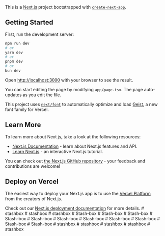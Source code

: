 This is a [Next.js](https://nextjs.org) project bootstrapped with [`create-next-app`](https://nextjs.org/docs/app/api-reference/cli/create-next-app).

## Getting Started

First, run the development server:

```bash
npm run dev
# or
yarn dev
# or
pnpm dev
# or
bun dev
```

Open [http://localhost:3000](http://localhost:3000) with your browser to see the result.

You can start editing the page by modifying `app/page.tsx`. The page auto-updates as you edit the file.

This project uses [`next/font`](https://nextjs.org/docs/app/building-your-application/optimizing/fonts) to automatically optimize and load [Geist](https://vercel.com/font), a new font family for Vercel.

## Learn More

To learn more about Next.js, take a look at the following resources:

- [Next.js Documentation](https://nextjs.org/docs) - learn about Next.js features and API.
- [Learn Next.js](https://nextjs.org/learn) - an interactive Next.js tutorial.

You can check out [the Next.js GitHub repository](https://github.com/vercel/next.js) - your feedback and contributions are welcome!

## Deploy on Vercel

The easiest way to deploy your Next.js app is to use the [Vercel Platform](https://vercel.com/new?utm_medium=default-template&filter=next.js&utm_source=create-next-app&utm_campaign=create-next-app-readme) from the creators of Next.js.

Check out our [Next.js deployment documentation](https://nextjs.org/docs/app/building-your-application/deploying) for more details.
#   s t a s h b o x  
 #   s t a s h b o x  
 #   s t a s h b o x  
 #   S t a s h - b o x  
 #   S t a s h - b o x  
 #   S t a s h - b o x  
 #   S t a s h - b o x  
 #   S t a s h - b o x  
 #   S t a s h - b o x  
 #   S t a s h - b o x  
 #   S t a s h - b o x  
 #   S t a s h - b o x  
 #   S t a s h - b o x  
 #   S t a s h - b o x  
 #   s t a s h b o x  
 #   s t a s h b o x  
 #   s t a s h b o x  
 #   s t a s h b o x  
 #   s t a s h b o x  
 